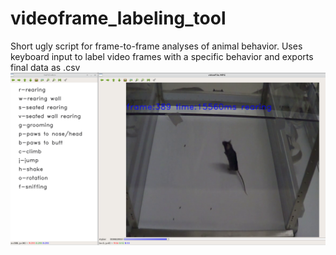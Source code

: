 # videoframe_labeling_tool
Short ugly script for frame-to-frame analyses of animal behavior. Uses keyboard input to label video frames with a specific behavior and exports final data as .csv
![alt text](https://github.com/shamPJ/videoframe_labeling_tool/blob/master/screenshots/video.png)
